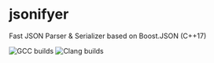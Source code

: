 # jsonifyer
Fast JSON Parser &amp; Serializer based on Boost.JSON (C++17)

![GCC builds](https://github.com/GremSnoort/jsonifyer/actions/workflows/ubuntu_gcc.yaml/badge.svg)
![Clang builds](https://github.com/GremSnoort/jsonifyer/actions/workflows/ubuntu_clang.yaml/badge.svg)
